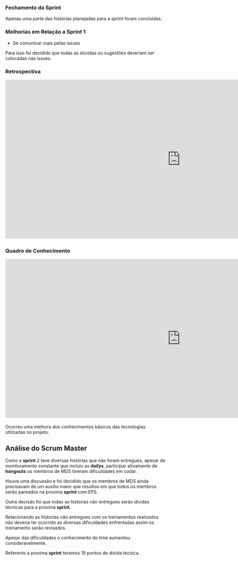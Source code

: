 ### Fechamento da Sprint

Apenas uma parte das histórias planejadas para a <i>sprint</i> foram concluídas.

### Melhorias em Relação a __Sprint__ 1
* Se comunicar mais pelas issues

Para isso foi decidido que todas as dúvidas ou sugestões deveriam ser colocadas nas issues.  

### Retrospectiva
<iframe width="1100" height="500" frameborder="0" src="https://docs.google.com/document/d/e/2PACX-1vT708G-aFlSQgCU5f3Od8sQZgTSKnSg4KDsDZI5-05Khsu5tq8Ir-wlKi8NnCnQSpgVZg27LaXc8wjB/pub
" scrolling="no" style="overflow: hidden; margin-bottom: 5px;">Your browser is not able to display frames</iframe>

### Quadro de Conhecimento
<iframe width="1100" height="500" frameborder="0" src="https://docs.google.com/spreadsheets/d/e/2PACX-1vQz4PB1QudgJp7Resl8wUHgxOGqkoSUCB47p7MJxv02Co7vuFXVY0JxMVbYuSR9alX9l6H8kZnjqhd3/pubhtml?gid=616893362&single=true
" scrolling="no" style="overflow: hidden; margin-bottom: 5px;">Your browser is not able to display frames</iframe>

Ocorreu uma melhora dos conhecimentos básicos das tecnologias utilizadas no projeto.

## Análise do Scrum Master
Como a __sprint__ 2 teve diversas histórias que não foram entregues, apesar de monitoramento constante que
incluiu as __dailys__, participar ativamente de __hangouts__ os membros de MDS tiveram dificuldades em codar.

Houve uma discussão e foi decidido que os membros de MDS ainda precisavam de um auxilio maior que resultou em que todos os membros serão pareados na proxima __sprint__ com EPS.

Outra decisão foi que todas as historias não entregues serão dividas técnicas para a proxima __sprint__.

Relacionando as historias não entregues com os treinamentos realizados não deveria ter ocorrido as diversas dificuldades enfrentadas assim os treinamento serão revisados. 

Apesar das dificuldades o conhecimento do time aumentou consideravelmente. 

Referente a proxima __sprint__ teremos 19 pontos de divida técnica.